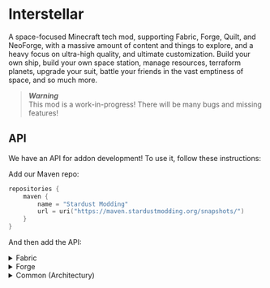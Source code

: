 # Interstellar

A space-focused Minecraft tech mod, supporting Fabric, Forge, Quilt, and NeoForge,
with a massive amount of content and things to explore, and a heavy focus on ultra-high
quality, and ultimate customization. Build your own ship, build your own space station,
manage resources, terraform planets, upgrade your suit, battle your friends in the vast
emptiness of space, and so much more.

> ***Warning*** \
> This mod is a work-in-progress! There will be many bugs and missing features!

## API

We have an API for addon development! To use it, follow these instructions:

Add our Maven repo:
```kts
repositories {
    maven {
        name = "Stardust Modding"
        url = uri("https://maven.stardustmodding.org/snapshots/")
    }
}
```

And then add the API:

<details>
<summary>Fabric</summary>

```kts
dependencies {
    modApi("org.stardustmodding.interstellar:interstellar-fabric:${rootProject.property("interstellar_version")}")
}
```
</details>

<details>
<summary>Forge</summary>

```kts
dependencies {
    compileOnly(fg.deobf("org.stardustmodding.interstellar:interstellar-forge:${rootProject.property("interstellar_version")}"))
}
```
</details>

<details>
<summary>Common (Architectury)</summary>

```kts
dependencies {
    modApi("org.stardustmodding.interstellar:interstellar-common:${rootProject.property("interstellar_version")}")
}
```
</details>
